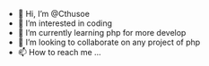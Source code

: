 - 👋 Hi, I’m @Cthusoe
- 👀 I’m interested in coding
- 🌱 I’m currently learning php for more develop 
- 💞️ I’m looking to collaborate on any project of php
- 📫 How to reach me ...

<!---
Cthusoe/Cthusoe is a ✨ special ✨ repository because its `README.md` (this file) appears on your GitHub profile.
You can click the Preview link to take a look at your changes.
--->

